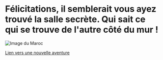 # Félicitations, il semblerait vous ayez trouvé la salle secrète. Qui sait ce qui se trouve de l'autre côté du mur !

![Image du Maroc](https://logopond.com/logos/89e1d540448c10fcfdeb5e264ac422cc.png)

[Lien vers une nouvelle aventure](https://github.com/Vaksalan/myLabesgi/blob/main/index.md)
